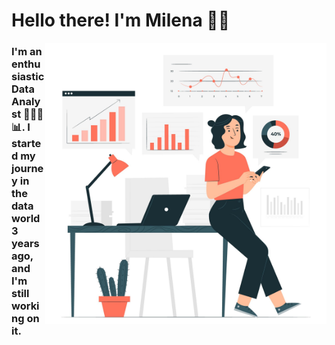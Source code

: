 # Hello there! I'm Milena 👋🏼

 <img align="right" alt="GIF" src="Image1.jpg" width="450" height="450" />

### I'm an enthusiastic Data Analyst 👩🏻‍💻📊. I started my journey in the data world 3 years ago, and I'm still working on it.



<!--
**milenamartinezp/milenamartinezp** is a ✨ _special_ ✨ repository because its `README.md` (this file) appears on your GitHub profile.

Here are some ideas to get you started:

- 🔭 I’m currently working on ...
- 🌱 I’m currently learning ...
- 👯 I’m looking to collaborate on ...
- 🤔 I’m looking for help with ...
- 💬 Ask me about ...
- 📫 How to reach me: ...
- 😄 Pronouns: ...
- ⚡ Fun fact: ...
-->

